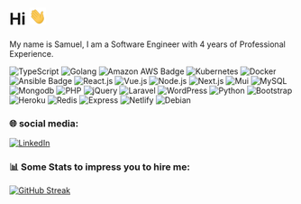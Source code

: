 # Hi <img src="https://github.com/timokonkwo/timokonkwo/blob/main/wave.gif" width="30px" height="30px"> 

<p align="left">My name is Samuel, I am a Software Engineer with 4 years of Professional Experience.</p>

![TypeScript](https://img.shields.io/badge/TypeScript-007ACC?style=flat-square&logo=typescript&logoColor=white)
![Golang](https://img.shields.io/badge/Golang-007ACC?style=flat-square&logo=golang&logoColor=white)
![Amazon AWS Badge](https://img.shields.io/badge/Amazon%20AWS-ffd300?logo=amazonaws&logoColor=fff&style=flat-square)
![Kubernetes](https://img.shields.io/badge/kubernetes-000000?style=flat-square&logo=kubernetes&logoColor=white)
![Docker](https://img.shields.io/badge/Docker-0CC1F3?style=flat-square&logo=docker&logoColor=white)
![Ansible Badge](https://img.shields.io/badge/Ansible-E00?logo=ansible&logoColor=fff&style=flat-square)
![React.js](https://img.shields.io/badge/React.js-0081CB?style=flat-square&logo=react&logoColor=61DAFB)
![Vue.js](https://img.shields.io/badge/Vue.js-35495E?style=flat-square&logo=vue.js&logoColor=4FC08D)
![Node.js](https://img.shields.io/badge/Node.js-43853D?style=flat-square&logo=node.js&logoColor=white)
![Next.js](https://img.shields.io/badge/Next.js-663399?style=flat-square&logo=next.js&logoColor=white)
![Mui](https://img.shields.io/badge/mui-38B2AC?style=flat-square&logo=mui&logoColor=white)
![MySQL](https://img.shields.io/badge/MySQL-005C84?style=flat-square&logo=mysql&logoColor=white)
![Mongodb](https://img.shields.io/badge/Mongodb-07405E?style=flat-square&logo=mongodb&logoColor=white)
![PHP](https://img.shields.io/badge/PHP-777BB4?style=flat-square&logo=php&logoColor=white)
![jQuery](https://img.shields.io/badge/jQuery-0769AD?style=flat-square&logo=jquery&logoColor=white)
![Laravel](https://img.shields.io/badge/Laravel-FF2D20?style=flat-square&logo=laravel&logoColor=white)
![WordPress](https://img.shields.io/badge/Wordpress-21759B?style=flat-square&logo=wordpress&logoColor=white)
![Python](https://img.shields.io/badge/Python-3776AB?style=flat-square&logo=python&logoColor=white)
![Bootstrap](https://img.shields.io/badge/Bootstrap-563D7C?style=flat-square&logo=bootstrap&logoColor=white)
![Heroku](https://img.shields.io/badge/Heroku-003545?style=flat-square&logo=Heroku&logoColor=white)
![Redis](https://img.shields.io/badge/redis-%23DD0031.svg?&style=flat-square&logo=redis&logoColor=white)
![Express](https://img.shields.io/badge/express-%23DD2063.svg?&style=flat-square&logo=express&logoColor=white)
![Netlify](https://img.shields.io/badge/Netlify-00C7B7?style=flat-square&logo=netlify&logoColor=white)
![Debian](https://img.shields.io/badge/Debian-A81D33?style=flat-square&logo=debian&logoColor=white)


### 🌐 social media:
[![LinkedIn](https://img.shields.io/badge/LinkedIn-%230077B5.svg?logo=linkedin&logoColor=white)](https://linkedin.com/in/proftoby)

### 📊 Some Stats to impress you to hire me:
[![GitHub Streak](http://github-readme-streak-stats.herokuapp.com?user=profsam97&theme=highcontrast)](https://git.io/streak-stats)
